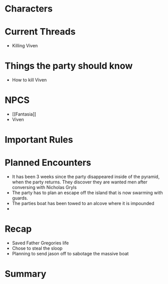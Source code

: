 # Characters


# Current Threads
- Killing Viven

# Things the party should know
- How to kill Viven
# NPCS
- [[Fantasia]]
- Viven

# Important Rules

# Planned Encounters
- It has been 3 weeks since the party disappeared inside of the pyramid, when the party returns. They discover they are wanted men after conversing with Nicholas Gryls
- The party has to plan an escape off the island that is now swarming with guards.
- The parties boat has been towed to an alcove where it is impounded
- 
# Recap
- Saved Father Gregories life
- Chose to steal the sloop
- Planning to send jason off to sabotage the massive boat
# Summary